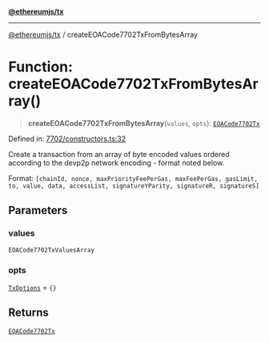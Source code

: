 [**@ethereumjs/tx**](../README.md)

***

[@ethereumjs/tx](../README.md) / createEOACode7702TxFromBytesArray

# Function: createEOACode7702TxFromBytesArray()

> **createEOACode7702TxFromBytesArray**(`values`, `opts`): [`EOACode7702Tx`](../classes/EOACode7702Tx.md)

Defined in: [7702/constructors.ts:32](https://github.com/Dargon789/ethereumjs-monorepo/blob/master/packages/tx/src/7702/constructors.ts#L32)

Create a transaction from an array of byte encoded values ordered according to the devp2p network encoding - format noted below.

Format: `[chainId, nonce, maxPriorityFeePerGas, maxFeePerGas, gasLimit, to, value, data,
accessList, signatureYParity, signatureR, signatureS]`

## Parameters

### values

`EOACode7702TxValuesArray`

### opts

[`TxOptions`](../interfaces/TxOptions.md) = `{}`

## Returns

[`EOACode7702Tx`](../classes/EOACode7702Tx.md)
